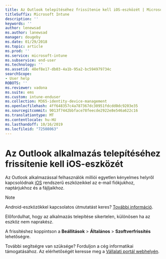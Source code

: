 ```yaml
---
title: Az Outlook telepítéséhez frissítenie kell iOS-eszközét | Microsoft Docs
titleSuffix: Microsoft Intune
description: ''
keywords: ''
author: lenewsad
ms.author: lanewsad
manager: dougeby
ms.date: 01/29/2018
ms.topic: article
ms.prod: ''
ms.service: microsoft-intune
ms.subservice: end-user
ms.technology: ''
ms.assetid: 48ef8e17-db03-4a1b-95a2-bc594979734c
searchScope:
- User help
ROBOTS: ''
ms.reviewer: vadona
ms.suite: ems
ms.custom: intune-enduser
ms.collection: M365-identity-device-management
ms.openlocfilehash: 4ff648357c4a787367dc30951fdcdd0dc9203e35
ms.sourcegitcommit: 9013f7442bbface78feecde2922e8e546a622c16
ms.translationtype: MT
ms.contentlocale: hu-HU
ms.lasthandoff: 10/16/2019
ms.locfileid: "72508063"
---
```

# <a name="you-need-to-update-your-ios-device-to-install-the-outlook-app"></a>Az Outlook alkalmazás telepítéséhez frissítenie kell iOS-eszközét

Az Outlook alkalmazással felhasználók milliói egyetlen kényelmes helyről kapcsolódnak [iOS](https://itunes.apple.com/app/microsoft-outlook-email-calendar/id951937596) rendszerű eszközeikkel az e-mail fiókjukhoz, naptárjukhoz és a fájljaikhoz.

>[!NOTE]
> Android-eszközökkel kapcsolatos útmutatást keres? [További információ](update-device-outlook-android.md).

Előfordulhat, hogy az alkalmazás telepítése sikertelen, különösen ha az eszköz nem naprakész. 

A frissítéshez koppintson a **Beállítások** > **Általános** > **Szoftverfrissítés** lehetőségre.

További segítségre van szüksége? Forduljon a cég informatikai támogatásához. Az elérhetőségét keresse meg a [Vállalati portál webhelyén](https://go.microsoft.com/fwlink/?linkid=2010980).
